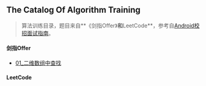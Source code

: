 ## The Catalog Of Algorithm Training

> 算法训练目录，题目来自**《剑指Offer》**和**LeetCode**，参考自[Android校招面试指南](https://github.com/LRH1993/android_interview)。

#### 剑指Offer

+ [01_二维数组中查找](Training_剑指offer\01_二维数组中的查找.md)

#### LeetCode
